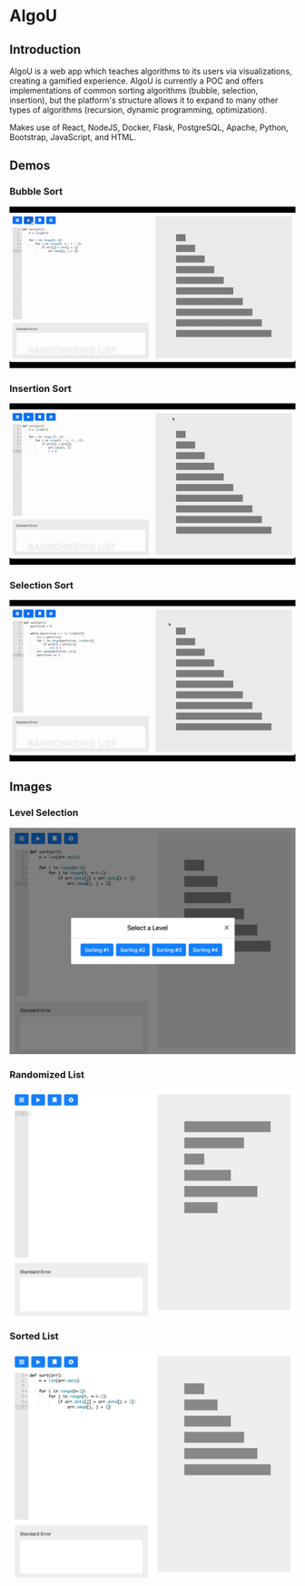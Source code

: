 # AlgoU

## Introduction
AlgoU is a web app which teaches algorithms to its users via visualizations, creating a gamified experience. AlgoU is currently a POC and offers implementations of common sorting algorithms (bubble, selection, insertion), but the platform's structure allows it to expand to many other types of algorithms (recursion, dynamic programming, optimization). 

Makes use of React, NodeJS, Docker, Flask, PostgreSQL, Apache, Python, Bootstrap, JavaScript, and HTML.


## Demos

### Bubble Sort
![Bubble Sort](/assets/Bubble%20Sort.gif)

### Insertion Sort
![Insertion Sort](/assets/Insertion%20Edited.gif)

### Selection Sort
![Selection Sort](/assets/Selection%20Edited.gif)


## Images

### Level Selection
![Level Select](/assets/Level%20Select.png)

### Randomized List
![Level Select](/assets/Randomized%20List.png)

### Sorted List
![Level Select](/assets/Sorted%20List.png)
